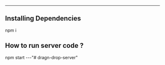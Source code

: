 ---
## Installing Dependencies
npm i
## How to run server code ?
npm start
---"# dragn-drop-server" 
